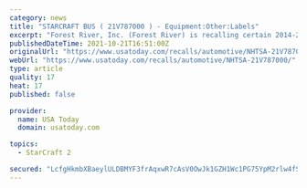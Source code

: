 ```yaml
---
category: news
title: "STARCRAFT BUS ( 21V787000 ) - Equipment:Other:Labels"
excerpt: "Forest River, Inc. (Forest River) is recalling certain 2014-2016 Starcraft transit buses. The rear emergency exit window labels are not in the correct location and only provide instructions for one release mechanism,"
publishedDateTime: 2021-10-21T16:51:00Z
originalUrl: "https://www.usatoday.com/recalls/automotive/NHTSA-21V787000/"
webUrl: "https://www.usatoday.com/recalls/automotive/NHTSA-21V787000/"
type: article
quality: 17
heat: 17
published: false

provider:
  name: USA Today
  domain: usatoday.com

topics:
  - StarCraft 2

secured: "LcfgHkmbXBaeylULDBMYF3frAqxwR7cAsV0OwJk1GZH1Wc1PG75YpM2rlw4fS5R3LtnDh7bT9EAeczCOyFvRG5fmrsAmH/k3QJV0/X/xYqdzmYZ3r82RmWVXd3Ak9IoNe6fT8aoDH6sIKnvbQTUY57bVo4NL0WNh/5E1W45rX4hecOxIWS6xaJptQMSkLzfrwt9O9qT2lcPndR0EPA2gNN/PHwgxo1A+ZSqlgGS2/yHdp8EdH/tdX1SSTmLpUd4lsBfoOQtk5a1V2Y/XBtoh7UlNqaL/dnfIYTrQjn/TNCeli2V/h7b+flTm9s/jiOvh04CjtXn4IBP6FH0pVb/BGXMPWwU0iyBYTJTMMqNbh8Q=;eR8exRrmigY14jIyuUGEBA=="
---
```


